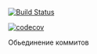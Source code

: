 [![Build Status](https://travis-ci.com/mirraim/job4j_threads.svg?branch=master)](https://travis-ci.com/mirraim/job4j_threads)

[![codecov](https://codecov.io/gh/mirraim/job4j_threads/branch/master/graph/badge.svg?token=U5HHUUNGRN)](https://codecov.io/gh/mirraim/job4j_threads)

Обьединение коммитов

